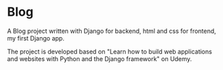 # Blog
A Blog project written with Django for backend, html and css for frontend, my first Django app.    
  
  The project is developed based on "Learn how to build web applications and websites with Python and the Django framework" on Udemy.
